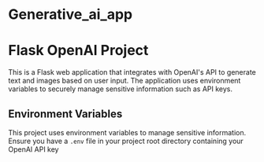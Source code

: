 # Generative_ai_app

# Flask OpenAI Project

This is a Flask web application that integrates with OpenAI's API to generate text and images based on user input. The application uses environment variables to securely manage sensitive information such as API keys.

## Environment Variables

This project uses environment variables to manage sensitive information. Ensure you have a `.env` file in your project root directory containing your OpenAI API key

